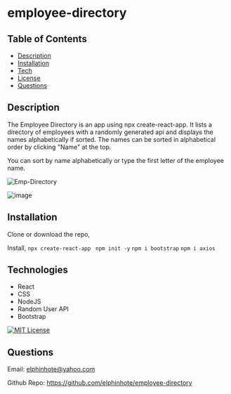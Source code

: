 # employee-directory


## Table of Contents
* [Description](#description)
* [Installation](#installation)
* [Tech](#tech)
* [License](#license)
* [Questions](#Questions)


## Description

The Employee Directory is an app using npx create-react-app.  It lists a directory of  employees with a randomly generated api and displays the names alphabetically if sorted. The names can be sorted in alphabetical order by clicking "Name" at the top. 


You can sort by name alphabetically or type the first letter of the employee name.  

![Emp-Directory](https://user-images.githubusercontent.com/65749636/113541099-652ccd00-9596-11eb-8450-4b9b13dffb63.gif)


![image](https://user-images.githubusercontent.com/65749636/113539575-eda96e80-9592-11eb-934a-8ad484029eae.png)

## Installation
Clone or download the repo, 

Install,
` npx create-react-app ` 
` npm init -y`
` npm i bootstrap `
` npm i axios `

## Technologies

* React
* CSS
* NodeJS
* Random User API 
* Bootstrap

[![MIT License](https://img.shields.io/badge/license-MIT-blue.svg)](#license) 

## Questions

Email: elphinhote@yahoo.com

Github Repo: https://github.com/elphinhote/employee-directory


